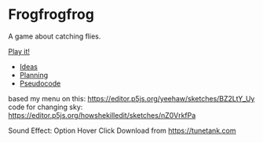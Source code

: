 # Frogfrogfrog

A game about catching flies.

[Play it!](https://pippinbarr.github.io/cart253-examples/topics/making/frogfrogfrog/index.html)

- [Ideas](./ideas.md)
- [Planning](./planning.md)
- [Pseudocode](./pseudocode.md)


based my menu on this: https://editor.p5js.org/yeehaw/sketches/BZ2LtY_Uy
code for changing sky: https://editor.p5js.org/howshekilledit/sketches/nZ0VrkfPa


Sound Effect: Option Hover Click
Download from https://tunetank.com
